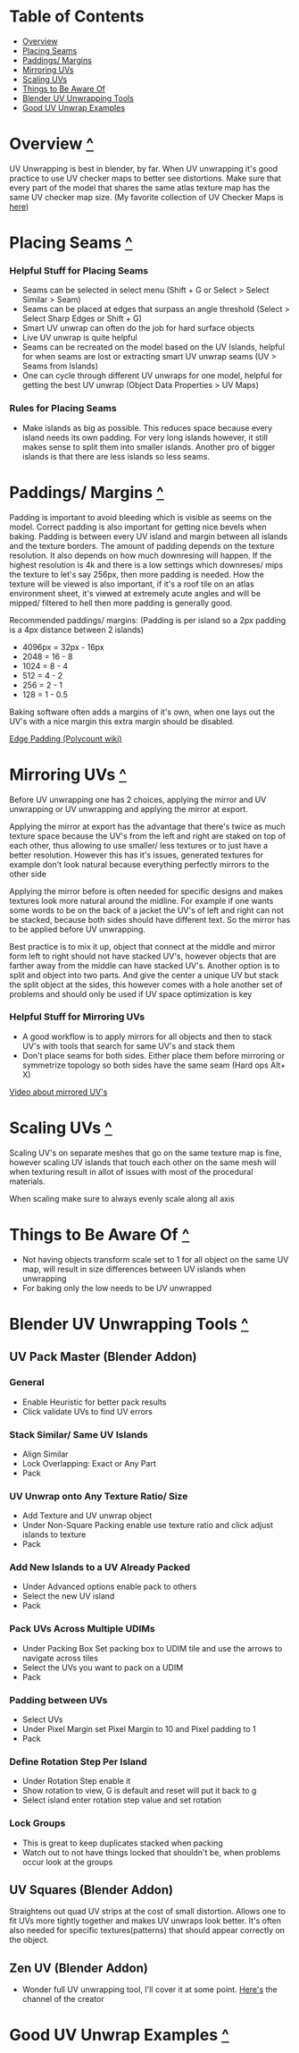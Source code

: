 # Table of Contents
- [Overview](#overview-)
- [Placing Seams](#placing-seams-)
- [Paddings/ Margins](#paddings-margins-)
- [Mirroring UVs](#Mirroring-UVs-)
- [Scaling UVs](#Scaling-UVs-)
- [Things to Be Aware Of](#things-to-be-aware-of-)
- [Blender UV Unwrapping Tools](#blender-uv-unwrapping-tools-)
- [Good UV Unwrap Examples](#good-uv-unwrap-examples-)

# Overview [^](#table-of-contents)
UV Unwrapping is best in blender, by far. When UV unwrapping it's good practice to use UV checker maps to better see distortions. Make sure that every part of the model that shares the same atlas texture map has the same UV checker map size. (My favorite collection of UV Checker Maps is [here](https://polycount.com/discussion/186513/free-checker-pattern-texture))

# Placing Seams [^](#table-of-contents)
### Helpful Stuff for Placing Seams
- Seams can be selected in select menu (Shift + G or Select > Select Similar > Seam)
- Seams can be placed at edges that surpass an angle threshold (Select > Select Sharp Edges or Shift + G)
- Smart UV unwrap can often do the job for hard surface objects
- Live UV unwrap is quite helpful
- Seams can be recreated on the model based on the UV Islands, helpful for when seams are lost or extracting smart UV unwrap seams (UV > Seams from Islands)
- One can cycle through different UV unwraps for one model, helpful for getting the best UV unwrap (Object Data Properties > UV Maps)

### Rules for Placing Seams
- Make islands as big as possible. This reduces space because every island needs its own padding. For very long islands however, it still makes sense to split them into smaller islands. Another pro of bigger islands is that there are less islands so less seams.

# Paddings/ Margins [^](#table-of-contents)
Padding is important to avoid bleeding which is visible as seems on the model. Correct padding is also important for getting nice bevels when baking. Padding is between every UV island and margin between all islands and the texture borders. The amount of padding depends on the texture resolution. It also depends on how much downresing will happen. If the highest resolution is 4k and there is a low settings which downreses/ mips the texture to let's say 256px, then more padding is needed. How the texture will be viewed is also important, if it's a roof tile on an atlas environment sheet, it's viewed at extremely acute angles and will be mipped/ filtered to hell then more padding is generally good.

Recommended paddings/ margins:
(Padding is per island so a 2px padding is a 4px distance between 2 islands)
- 4096px = 32px - 16px
- 2048 = 16 - 8
- 1024 = 8 - 4
- 512 = 4 - 2
- 256 = 2 - 1
- 128 = 1 - 0.5

Baking software often adds a margins of it's own, when one lays out the UV's with a nice margin this extra margin should be disabled.

[Edge Padding (Polycount wiki)](http://wiki.polycount.com/wiki/Edge_padding)

# Mirroring UVs [^](#table-of-contents)
Before UV unwrapping one has 2 choices, applying the mirror and UV unwrapping or UV unwrapping and applying the mirror at export. 

Applying the mirror at export has the advantage that there's twice as much texture space because the UV's from the left and right are staked on top of each other, thus allowing to use smaller/ less textures or to just have a better resolution. However this has it's issues, generated textures for example don't look natural because everything perfectly mirrors to the other side

Applying the mirror before is often needed for specific designs and makes textures look more natural around the midline. For example if one wants some words to be on the back of a jacket the UV's of left and right can not be stacked, because both sides should have different text. So the mirror has to be applied before UV unwrapping.

Best practice is to mix it up, object that connect at the middle and mirror form left to right should not have stacked UV's, however objects that are farther away from the middle can have stacked UV's. Another option is to split and object into two parts. And give the center a unique UV but stack the split object at the sides, this however comes with a hole another set of problems and should only be used if UV space optimization is key

### Helpful Stuff for Mirroring UVs
- A good workflow is to apply mirrors for all objects and then to stack UV's with tools that search for same UV's and stack them
- Don't place seams for both sides. Either place them before mirroring or symmetrize topology so both sides have the same seam (Hard ops Alt+ X)

[Video about mirrored UV's](https://www.youtube.com/watch?v=Rmv1Cxb3kb0)

# Scaling UVs [^](#table-of-contents)
Scaling UV's on separate meshes that go on the same texture map is fine, however scaling UV islands that touch each other on the same mesh will when texturing result in allot of issues with most of the procedural materials.

When scaling make sure to always evenly scale along all axis

# Things to Be Aware Of [^](#table-of-contents)
- Not having objects transform scale set to 1 for all object on the same UV map, will result in size differences between UV islands when unwrapping
- For baking only the low needs to be UV unwrapped

# Blender UV Unwrapping Tools [^](#table-of-contents)
## UV Pack Master (Blender Addon)
### General
- Enable Heuristic for better pack results
- Click validate UVs to find UV errors

### Stack Similar/ Same UV Islands
- Align Similar
- Lock Overlapping: Exact or Any Part
- Pack

### UV Unwrap onto Any Texture Ratio/ Size
- Add Texture and UV unwrap object
- Under Non-Square Packing enable use texture ratio and click adjust islands to texture
- Pack

### Add New Islands to a UV Already Packed
- Under Advanced options enable pack to others
- Select the new UV island
- Pack

### Pack UVs Across Multiple UDIMs
- Under Packing Box Set packing box to UDIM tile and use the arrows to navigate across tiles
- Select the UVs you want to pack on a UDIM
- Pack

### Padding between UVs
- Select UVs
- Under Pixel Margin set Pixel Margin to 10 and Pixel padding to 1
- Pack

### Define Rotation Step Per Island
- Under Rotation Step enable it
- Show rotation to view, G is default and reset will put it back to g
- Select island enter rotation step value and set rotation

### Lock Groups
- This is great to keep duplicates stacked when packing
- Watch out to not have things locked that shouldn't be, when problems occur look at the groups

## UV Squares (Blender Addon)
Straightens out quad UV strips at the cost of small distortion.
Allows one to fit UVs more tightly together and makes UV unwraps look better. It's often also needed for specific textures(patterns) that should appear correctly on the object.

## Zen UV (Blender Addon)
- Wonder full UV unwrapping tool, I'll cover it at some point. [Here's](https://www.youtube.com/c/SergeyTyapkin/videos) the channel of the creator

# Good UV Unwrap Examples [^](#table-of-contents)